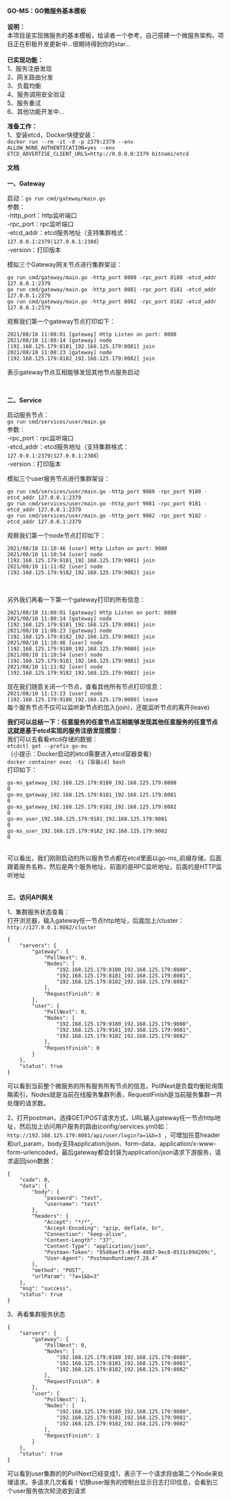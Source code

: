 **GO-MS：GO微服务基本模板**
<br>
<br>
**说明：**<br>
本项目是实现微服务的基本模板，给读者一个参考，自己搭建一个微服务架构，项目正在积极开发更新中...很期待得到你的star...<br><br>
**已实现功能：**<br>
1、服务注册发现<br>
2、网关路由分发<br>
3、负载均衡<br>
4、服务调用安全验证<br>
5、服务重试<br>
6、其他功能开发中...<br>

**准备工作：**<br>
1、安装etcd，Docker快捷安装：<br>
`docker run --rm -it -d -p 2379:2379 --env ALLOW_NONE_AUTHENTICATION=yes --env ETCD_ADVERTISE_CLIENT_URLS=http://0.0.0.0:2379 bitnami/etcd`
<br>

**文档**<br><br>
**一、Gateway**<br>

启动：`go run cmd/gateway/main.go`<br>
参数：<br>
-http_port：http监听端口<br>
-rpc_port：rpc监听端口<br>
-etcd_addr：etcd服务地址（支持集群格式：`127.0.0.1:2379|127.0.0.1:2380`）<br>
-version：打印版本<br>

模拟三个Gateway网关节点进行集群架设：<br>
```
go run cmd/gateway/main.go -http_port 8080 -rpc_port 8180 -etcd_addr 127.0.0.1:2379
go run cmd/gateway/main.go -http_port 8081 -rpc_port 8181 -etcd_addr 127.0.0.1:2379
go run cmd/gateway/main.go -http_port 8082 -rpc_port 8182 -etcd_addr 127.0.0.1:2379
```

观察我们第一个gateway节点打印如下：<br>
```
2021/08/10 11:08:01 [gateway] Http Listen on port: 8080
2021/08/10 11:08:14 [gateway] node [192.168.125.179:8181_192.168.125.179:8081] join
2021/08/10 11:08:23 [gateway] node [192.168.125.179:8182_192.168.125.179:8082] join
```

表示gateway节点互相能够发现其他节点服务启动

<br>

**二、Service**<br>

启动服务节点：<br>
`go run cmd/services/user/main.go`<br>
参数：<br>
-rpc_port：rpc监听端口<br>
-etcd_addr：etcd服务地址（支持集群格式：`127.0.0.1:2379|127.0.0.1:2380`）<br>
-version：打印版本<br>

模拟三个user服务节点进行集群架设：<br>
```
go run cmd/services/user/main.go -http_port 9080 -rpc_port 9180 -etcd_addr 127.0.0.1:2379
go run cmd/services/user/main.go -http_port 9081 -rpc_port 9181 -etcd_addr 127.0.0.1:2379
go run cmd/services/user/main.go -http_port 9082 -rpc_port 9182 -etcd_addr 127.0.0.1:2379
```

观察我们第一个node节点打印如下：<br>
```
2021/08/10 11:10:46 [user] Http Listen on port: 9080
2021/08/10 11:10:54 [user] node [192.168.125.179:9181_192.168.125.179:9081] join
2021/08/10 11:11:02 [user] node [192.168.125.179:9182_192.168.125.179:9082] join
```
<br>

另外我们再看一下第一个gateway打印的所有信息：<br>
```
2021/08/10 11:08:01 [gateway] Http Listen on port: 8080
2021/08/10 11:08:14 [gateway] node [192.168.125.179:8181_192.168.125.179:8081] join
2021/08/10 11:08:23 [gateway] node [192.168.125.179:8182_192.168.125.179:8082] join
2021/08/10 11:10:46 [user] node [192.168.125.179:9180_192.168.125.179:9080] join
2021/08/10 11:10:54 [user] node [192.168.125.179:9181_192.168.125.179:9081] join
2021/08/10 11:11:02 [user] node [192.168.125.179:9182_192.168.125.179:9082] join
```

现在我们随意关闭一个节点，查看其他所有节点打印信息：<br>
`2021/08/10 11:13:23 [user] node [192.168.125.179:9180_192.168.125.179:9080] leave`<br>
每个服务节点不仅可以监听新节点的加入(join)，还能监听节点的离开(leave)

**我们可以总结一下：任意服务的任意节点互相能够发现其他任意服务的任意节点**<br>
**这就是基于etcd实现的服务注册发现模型：**<br>
我们可以去看看etcd存储的数据：<br>
`etcdctl get --prefix go-ms`<br>
（小提示：Docker启动的etcd需要进入etcd容器查看）<br>
`docker container exec -ti [容器id] bash`<br>
打印如下：<br>

```
go-ms_gateway_192.168.125.179:8180_192.168.125.179:8080
0
go-ms_gateway_192.168.125.179:8181_192.168.125.179:8081
0
go-ms_gateway_192.168.125.179:8182_192.168.125.179:8082
0
go-ms_user_192.168.125.179:9181_192.168.125.179:9081
0
go-ms_user_192.168.125.179:9182_192.168.125.179:9082
0
```

<br>
可以看出，我们刚刚启动的所以服务节点都在etcd里面以go-ms_前缀存储，后面跟着服务名称，然后是两个服务地址，前面的是RPC监听地址，后面的是HTTP监听地址<br><br>

**三、访问API网关**<br>

1、集群服务状态查看：<br>
打开浏览器，输入gateway任一节点http地址，后面加上/cluster：
`http://127.0.0.1:8082/cluster` <br>

```
{
    "servers": {
        "gateway": {
            "PollNext": 0,
            "Nodes": [
                "192.168.125.179:8180_192.168.125.179:8080",
                "192.168.125.179:8181_192.168.125.179:8081",
                "192.168.125.179:8182_192.168.125.179:8082"
            ],
            "RequestFinish": 0
        },
        "user": {
            "PollNext": 0,
            "Nodes": [
                "192.168.125.179:9180_192.168.125.179:9080",
                "192.168.125.179:9181_192.168.125.179:9081",
                "192.168.125.179:9182_192.168.125.179:9082"
            ],
            "RequestFinish": 0
        }
    },
    "status": true
}
```

可以看到当前整个微服务的所有服务所有节点的信息，PollNext是负载均衡轮询策略索引，Nodes就是当前在线服务集群列表，RequestFinish是当前服务集群一共处理的请求数。<br>

2、打开postman，选择GET/POST请求方式，URL输入gateway任一节点http地址，然后加上访问用户服务的路由(config/services.yml)如：
``http://192.168.125.179:8081/api/user/login?a=1&b=3
``，可增加任意header和url_param，body支持application/json、form-data、application/x-www-form-urlencoded，最后gateway都会封装为application/json请求下游服务，请求返回json数据：<br>

```
{
    "code": 0,
    "data": {
        "body": {
            "password": "test",
            "username": "test"
        },
        "headers": {
            "Accept": "*/*",
            "Accept-Encoding": "gzip, deflate, br",
            "Connection": "keep-alive",
            "Content-Length": "37",
            "Content-Type": "application/json",
            "Postman-Token": "85d0aef3-4f06-4887-9ec8-0531c09d209c",
            "User-Agent": "PostmanRuntime/7.28.4"
        },
        "method": "POST",
        "urlParam": "?a=1&b=3"
    },
    "msg": "success",
    "status": true
}
```

3、再看集群服务状态

```
{
    "servers": {
        "gateway": {
            "PollNext": 0,
            "Nodes": [
                "192.168.125.179:8180_192.168.125.179:8080",
                "192.168.125.179:8181_192.168.125.179:8081",
                "192.168.125.179:8182_192.168.125.179:8082"
            ],
            "RequestFinish": 0
        },
        "user": {
            "PollNext": 1,
            "Nodes": [
                "192.168.125.179:9180_192.168.125.179:9080",
                "192.168.125.179:9181_192.168.125.179:9081",
                "192.168.125.179:9182_192.168.125.179:9082"
            ],
            "RequestFinish": 1
        }
    },
    "status": true
}
```

可以看到user集群的的PollNext已经变成1，表示下一个请求将由第二个Node来处理请求。多请求几次看看！切换user服务的控制台显示日志打印信息，会看到三个user服务依次轮流收到请求<br>